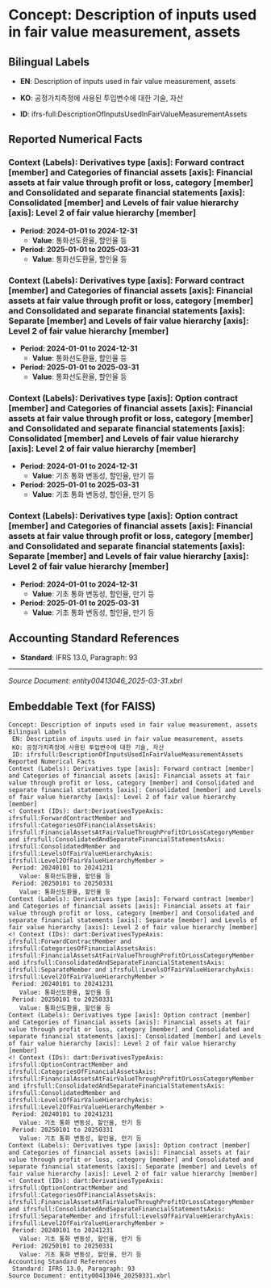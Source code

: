 # Concept: Description of inputs used in fair value measurement, assets

## Bilingual Labels
- **EN**: Description of inputs used in fair value measurement, assets
- **KO**: 공정가치측정에 사용된 투입변수에 대한 기술, 자산

- **ID**: ifrs-full:DescriptionOfInputsUsedInFairValueMeasurementAssets

## Reported Numerical Facts

### **Context (Labels): Derivatives type [axis]: Forward contract [member] and Categories of financial assets [axis]: Financial assets at fair value through profit or loss, category [member] and Consolidated and separate financial statements [axis]: Consolidated [member] and Levels of fair value hierarchy [axis]: Level 2 of fair value hierarchy [member]**
<!-- Context (IDs): dart:DerivativesTypeAxis: ifrs-full:ForwardContractMember and ifrs-full:CategoriesOfFinancialAssetsAxis: ifrs-full:FinancialAssetsAtFairValueThroughProfitOrLossCategoryMember and ifrs-full:ConsolidatedAndSeparateFinancialStatementsAxis: ifrs-full:ConsolidatedMember and ifrs-full:LevelsOfFairValueHierarchyAxis: ifrs-full:Level2OfFairValueHierarchyMember -->
- **Period: 2024-01-01 to 2024-12-31**
  - **Value**: 통화선도환율, 할인율 등
- **Period: 2025-01-01 to 2025-03-31**
  - **Value**: 통화선도환율, 할인율 등

### **Context (Labels): Derivatives type [axis]: Forward contract [member] and Categories of financial assets [axis]: Financial assets at fair value through profit or loss, category [member] and Consolidated and separate financial statements [axis]: Separate [member] and Levels of fair value hierarchy [axis]: Level 2 of fair value hierarchy [member]**
<!-- Context (IDs): dart:DerivativesTypeAxis: ifrs-full:ForwardContractMember and ifrs-full:CategoriesOfFinancialAssetsAxis: ifrs-full:FinancialAssetsAtFairValueThroughProfitOrLossCategoryMember and ifrs-full:ConsolidatedAndSeparateFinancialStatementsAxis: ifrs-full:SeparateMember and ifrs-full:LevelsOfFairValueHierarchyAxis: ifrs-full:Level2OfFairValueHierarchyMember -->
- **Period: 2024-01-01 to 2024-12-31**
  - **Value**: 통화선도환율, 할인율 등
- **Period: 2025-01-01 to 2025-03-31**
  - **Value**: 통화선도환율, 할인율 등

### **Context (Labels): Derivatives type [axis]: Option contract [member] and Categories of financial assets [axis]: Financial assets at fair value through profit or loss, category [member] and Consolidated and separate financial statements [axis]: Consolidated [member] and Levels of fair value hierarchy [axis]: Level 2 of fair value hierarchy [member]**
<!-- Context (IDs): dart:DerivativesTypeAxis: ifrs-full:OptionContractMember and ifrs-full:CategoriesOfFinancialAssetsAxis: ifrs-full:FinancialAssetsAtFairValueThroughProfitOrLossCategoryMember and ifrs-full:ConsolidatedAndSeparateFinancialStatementsAxis: ifrs-full:ConsolidatedMember and ifrs-full:LevelsOfFairValueHierarchyAxis: ifrs-full:Level2OfFairValueHierarchyMember -->
- **Period: 2024-01-01 to 2024-12-31**
  - **Value**: 기초 통화 변동성, 할인율, 만기 등
- **Period: 2025-01-01 to 2025-03-31**
  - **Value**: 기초 통화 변동성, 할인율, 만기 등

### **Context (Labels): Derivatives type [axis]: Option contract [member] and Categories of financial assets [axis]: Financial assets at fair value through profit or loss, category [member] and Consolidated and separate financial statements [axis]: Separate [member] and Levels of fair value hierarchy [axis]: Level 2 of fair value hierarchy [member]**
<!-- Context (IDs): dart:DerivativesTypeAxis: ifrs-full:OptionContractMember and ifrs-full:CategoriesOfFinancialAssetsAxis: ifrs-full:FinancialAssetsAtFairValueThroughProfitOrLossCategoryMember and ifrs-full:ConsolidatedAndSeparateFinancialStatementsAxis: ifrs-full:SeparateMember and ifrs-full:LevelsOfFairValueHierarchyAxis: ifrs-full:Level2OfFairValueHierarchyMember -->
- **Period: 2024-01-01 to 2024-12-31**
  - **Value**: 기초 통화 변동성, 할인율, 만기 등
- **Period: 2025-01-01 to 2025-03-31**
  - **Value**: 기초 통화 변동성, 할인율, 만기 등

## Accounting Standard References
- **Standard**: IFRS 13.0, Paragraph: 93

---
*Source Document: entity00413046_2025-03-31.xbrl*
## Embeddable Text (for FAISS)
```text
Concept: Description of inputs used in fair value measurement, assets
Bilingual Labels
 EN: Description of inputs used in fair value measurement, assets
 KO: 공정가치측정에 사용된 투입변수에 대한 기술, 자산
 ID: ifrsfull:DescriptionOfInputsUsedInFairValueMeasurementAssets
Reported Numerical Facts
Context (Labels): Derivatives type [axis]: Forward contract [member] and Categories of financial assets [axis]: Financial assets at fair value through profit or loss, category [member] and Consolidated and separate financial statements [axis]: Consolidated [member] and Levels of fair value hierarchy [axis]: Level 2 of fair value hierarchy [member]
<! Context (IDs): dart:DerivativesTypeAxis: ifrsfull:ForwardContractMember and ifrsfull:CategoriesOfFinancialAssetsAxis: ifrsfull:FinancialAssetsAtFairValueThroughProfitOrLossCategoryMember and ifrsfull:ConsolidatedAndSeparateFinancialStatementsAxis: ifrsfull:ConsolidatedMember and ifrsfull:LevelsOfFairValueHierarchyAxis: ifrsfull:Level2OfFairValueHierarchyMember >
 Period: 20240101 to 20241231
   Value: 통화선도환율, 할인율 등
 Period: 20250101 to 20250331
   Value: 통화선도환율, 할인율 등
Context (Labels): Derivatives type [axis]: Forward contract [member] and Categories of financial assets [axis]: Financial assets at fair value through profit or loss, category [member] and Consolidated and separate financial statements [axis]: Separate [member] and Levels of fair value hierarchy [axis]: Level 2 of fair value hierarchy [member]
<! Context (IDs): dart:DerivativesTypeAxis: ifrsfull:ForwardContractMember and ifrsfull:CategoriesOfFinancialAssetsAxis: ifrsfull:FinancialAssetsAtFairValueThroughProfitOrLossCategoryMember and ifrsfull:ConsolidatedAndSeparateFinancialStatementsAxis: ifrsfull:SeparateMember and ifrsfull:LevelsOfFairValueHierarchyAxis: ifrsfull:Level2OfFairValueHierarchyMember >
 Period: 20240101 to 20241231
   Value: 통화선도환율, 할인율 등
 Period: 20250101 to 20250331
   Value: 통화선도환율, 할인율 등
Context (Labels): Derivatives type [axis]: Option contract [member] and Categories of financial assets [axis]: Financial assets at fair value through profit or loss, category [member] and Consolidated and separate financial statements [axis]: Consolidated [member] and Levels of fair value hierarchy [axis]: Level 2 of fair value hierarchy [member]
<! Context (IDs): dart:DerivativesTypeAxis: ifrsfull:OptionContractMember and ifrsfull:CategoriesOfFinancialAssetsAxis: ifrsfull:FinancialAssetsAtFairValueThroughProfitOrLossCategoryMember and ifrsfull:ConsolidatedAndSeparateFinancialStatementsAxis: ifrsfull:ConsolidatedMember and ifrsfull:LevelsOfFairValueHierarchyAxis: ifrsfull:Level2OfFairValueHierarchyMember >
 Period: 20240101 to 20241231
   Value: 기초 통화 변동성, 할인율, 만기 등
 Period: 20250101 to 20250331
   Value: 기초 통화 변동성, 할인율, 만기 등
Context (Labels): Derivatives type [axis]: Option contract [member] and Categories of financial assets [axis]: Financial assets at fair value through profit or loss, category [member] and Consolidated and separate financial statements [axis]: Separate [member] and Levels of fair value hierarchy [axis]: Level 2 of fair value hierarchy [member]
<! Context (IDs): dart:DerivativesTypeAxis: ifrsfull:OptionContractMember and ifrsfull:CategoriesOfFinancialAssetsAxis: ifrsfull:FinancialAssetsAtFairValueThroughProfitOrLossCategoryMember and ifrsfull:ConsolidatedAndSeparateFinancialStatementsAxis: ifrsfull:SeparateMember and ifrsfull:LevelsOfFairValueHierarchyAxis: ifrsfull:Level2OfFairValueHierarchyMember >
 Period: 20240101 to 20241231
   Value: 기초 통화 변동성, 할인율, 만기 등
 Period: 20250101 to 20250331
   Value: 기초 통화 변동성, 할인율, 만기 등
Accounting Standard References
 Standard: IFRS 13.0, Paragraph: 93
Source Document: entity00413046_20250331.xbrl
```